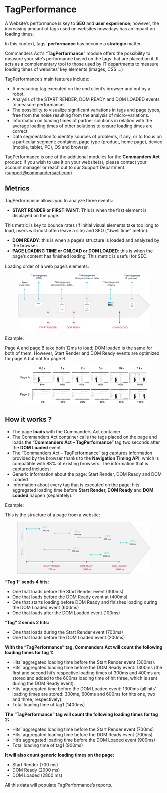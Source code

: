 # TagPerformance

A Website’s performance is key to **SEO** and **user experience**; however, the increasing amount of tags used on websites nowadays has an impact on loading times.

In this context, tags’ **performance** has become a **strategic** matter.

Commanders Act's “**TagPerformance**” module offers the possibility to measure your site’s performance based on the tags that are placed on it. It acts as a complementary tool to those used by IT departments to measure loading times of websites’ key elements (images, CSS …)

TagPerformance’s main features include:

* A measuring tag executed on the end client’s browser and not by a robot.
* Analysis of the START RENDER, DOM READY and DOM LOADED events to measure performance.
* The possibility to visualize significant variations in tags and page types, free from the noise resulting from the analysis of micro-variations.
* Information on loading times of partner solutions in relation with the average loading times of other solutions to ensure loading times are correct.
* Data segmentation to identify sources of problems, if any, or to focus on a particular segment: container, page type (product, home page), device (mobile, tablet, PC), OS and browser.

TagPerformance is one of the additional modules for the **Commanders Act** product: if you wish to use it on your website(s), please contact your account manager or reach out to our Support Department (support@commandersact.com)

## Metrics

TagPerformance allows you to analyze three events:

* **START RENDER or FIRST PAINT**: This is when the first element is displayed on the page.

This metric is key to bounce rates (if initial visual elements take too long to load, users will most often leave a site) and SEO (“dwell time” metric).

* **DOM READY**: this is when a page’s structure is loaded and analyzed by the browser.
* **PAGE LOADING TIME or ONLOAD or DOM LOADED**: this is when the page’s content has finished loading. This metric is useful for SEO.

Loading order of a web page’s elements:

<figure><img src="../../../../../../../.gitbook/assets/image (316).png" alt=""><figcaption></figcaption></figure>

Example:

Page A and page B take both 12ms to load; DOM loaded is the same for both of them. However, Start Render and DOM Ready events are optimized for page A but not for page B.

<figure><img src="../../../../../../../.gitbook/assets/image (317).png" alt=""><figcaption></figcaption></figure>

## How it works ?

* The page **loads** with the Commanders Act container.
* The Commanders Act container calls the tags placed on the page and loads the “**Commanders Act – TagPerformance**” tag two seconds after the **DOM** **Loaded** event.
* The “Commanders Act – TagPerformance” tag captures information provided by the browser thanks to the **Navigation Timing API**, which is compatible with 88% of existing browsers. The information that is captured includes:
* Generic information about the page: Start Render, DOM Ready and DOM Loaded
* Information about every tag that is executed on the page: hits’ aggregated loading time before **Start Render, DOM Ready** and **DOM Loaded** happen (separately).

Example:

This is the structure of a page from a website:

<figure><img src="../../../../../../../.gitbook/assets/image (318).png" alt=""><figcaption></figcaption></figure>

**“Tag 1” sends 4 hits:**

* One that loads before the Start Render event (300ms)
* One that loads before the DOM Ready event at (400ms)
* One that starts loading before DOM Ready and finishes loading during the DOM Loaded event (600ms)
* One that loads after the DOM Loaded event (100ms)

“**Tag” 2 sends 2 hits:**

* One that loads during the Start Render event (700ms)
* One that loads before the DOM Loaded event (200ms)

**With the “TagPerformance” tag, Commanders Act will count the following loading times for tag 1:**

* Hits’ aggregated loading time before the Start Render event (300ms).
* Hits’ aggregated loading time before the DOM Ready event: 1300ms (the first and second hit’s respective loading times of 300ms and 400ms are stored and added to the 600ms loading time of hit three, which is sent during the DOM Ready event).
* Hits’ aggregated time before the DOM Loaded event: 1300ms (all hits’ loading times are stored: 300ms, 600ms and 600ms for hits one, two and three, respectively).
* Total loading time of tag1 (1400ms)

**The “TagPerformance” tag will count the following loading times for tag 2:**

* Hits’ aggregated loading time before the Start Render event (700ms)
* Hits’ aggregated loading time before the DOM Ready event (700ms)
* Hit’s aggregated loading time before the DOM Loaded event (900ms)
* Total loading time of tag1 (900ms)

**It will also count generic loading times on the page:**

* Start Render (700 ms)
* DOM Ready (2000 ms)
* DOM Loaded (2800 ms)

All this data will populate TagPerformance’s reports.

